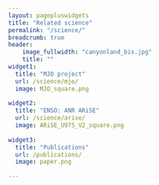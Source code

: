 ```yaml
---
layout: pagepluswidgets
title: "Related science"
permalink: "/science/"
breadcrumb: true
header:
    image_fullwidth: "canyonland_bis.jpg"
    title: ""
widget1:
  title: "MJO project"
  url: /science/mjo/
  image: MJO_square.png
  
widget2:
  title: "ENSO: ANR ARiSE"
  url: /science/arise/
  image: ARiSE_U975_V2_square.png
  
widget3:
  title: "Publications"
  url: /publications/
  image: paper.png
   
---
```


